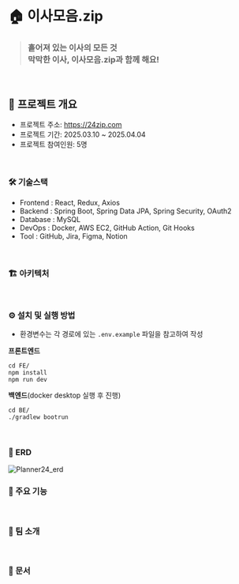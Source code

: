 # 🏠 이사모음.zip

> ### 흩어져 있는 이사의 모든 것</br>막막한 이사, 이사모음.zip과 함께 해요!
</br>

## 📖 프로젝트 개요
- 프로젝트 주소: https://24zip.com
- 프로젝트 기간: 2025.03.10 ~ 2025.04.04
- 프로젝트 참여인원: 5명
</br>

### 🛠️ 기술스택
- Frontend : React, Redux, Axios
- Backend : Spring Boot, Spring Data JPA, Spring Security, OAuth2
- Database : MySQL
- DevOps : Docker, AWS EC2, GitHub Action, Git Hooks
- Tool : GitHub, Jira, Figma, Notion
</br>

### 🏗️ 아키텍처
</br>

### ⚙️ 설치 및 실행 방법
- 환경변수는 각 경로에 있는 `.env.example` 파일을 참고하여 작성

**프론트엔드**
```
cd FE/
npm install
npm run dev
```

**백엔드**(docker desktop 실행 후 진행)
```
cd BE/
./gradlew bootrun
```
</br>

### 🧩 ERD
![Planner24_erd](https://github.com/user-attachments/assets/e26ab98b-d05b-4fde-8f6e-46a179518ebf)
</br>

### 💫 주요 기능
</br>

### 👥 팀 소개
</br>

### 📝 문서
</br>
